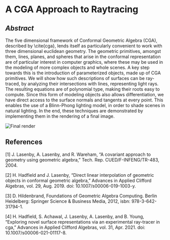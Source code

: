 # A CGA Approach to Raytracing

## _Abstract_
The five dimensional framework of Conformal Geometric Algebra (CGA), described by \cite{cga}, lends itself as particularly convenient to work with three dimensional euclidean geometry. The geometric primitives, amongst them, lines, planes, and spheres that arise in the conformal representation are of particular interest in computer graphics, where these may be used in the modeling of more complex objects and whole scenes. A key step towards this is the introduction of parameterized objects, made up of CGA primitives. We will show how such descriptions of surfaces can be ray-traced, by analyzing their intersections with lines, representing light rays. The resulting equations are of polynomial type, making their roots easy to compute. Since this form of modeling objects also allows differentiation, we have direct access to the surface normals and tangents at every point. This enables the use of a Blinn-Phong lighting model, in order to shade scenes in natural lighting. In the end, these techniques are demonstrated by implementing them in the rendering of a final image. 

![Final render](render_refl_img(3).png "Final rendering of a scene, using the Blinn-Phong model described before, illustrating the lighting of a sphere by a light source behind the camera. The brighter part of the sphere shows diffuse reflection of light, producing the uniform gray glow. This is also seen in the in Fig. \ref{fig:comps} (top image). Additionally, there is a sharp, specular reflection of the light source visible (Fig. \ref{fig:comps}, center) . After hitting the sphere, the light rays were traced further until they intersect with the floor, creating the intricate reflection of the chequerboard pattern. Depth attenuation is visible as a black fog, making the background disappear. Lastly, the shadow attenuation produces the sphere's shadow on the ground surface. ")

## References

[1] J. Lasenby, A. Lasenby, and R. Wareham, “A covariant approach to geometry using geometric algebra,” Tech. Rep. CUED/F-INFENG/TR-483, 2004.

[2] H. Hadfield and J. Lasenby, “Direct linear interpolation of geometric objects in conformal geometric algebra,” Advances in Applied Clifford Algebras, vol. 29, Aug. 2019. doi: 10.1007/s00006-019-1003-y.

[3] D. Hildenbrand, Foundations of Geometric Algebra Computing. Berlin Heidelberg: Springer Science & Business Media, 2012, isbn: 978-3-642-31794-1.

[4] H. Hadfield, S. Achawal, J. Lasenby, A. Lasenby, and B. Young, “Exploring novel surface representations via an experimental ray-tracer in cga,” Advances in Applied Clifford Algebras, vol. 31, Apr. 2021. doi: 10.1007/s00006-021-01117-8.
